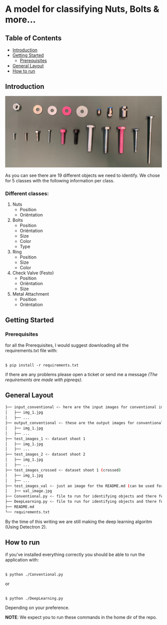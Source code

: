 # A model for classifying Nuts, Bolts & more...

## Table of Contents

+ [Introduction](#introduction)
+ [Getting Started](#getting_started)
    + [Prerequisites](#prerequisites)
+ [General Layout](#general_layout)
+ [How to run](#how_to_run)


## Introduction <a name = "introduction"></a>

![image of all parts](./test_images_val/val_image.jpg)

As you can see there are 19 different objects we need to identify. We chose for 5 classes with the following information per class.

### Different classes:

1. Nuts
    - Position
    - Oriëntation
2. Bolts
    - Position
    - Oriëntation
    - Size
    - Color
    - Type
3. Ring
    - Position
    - Size
    - Color
4. Check Valve (Festo)
    - Position
    - Oriëntation
    - Size
5. Metal Attachment
    - Position
    - Oriëntation

## Getting Started <a name = "getting_started"></a>

### Prerequisites  <a name = "prerequisites"></a>

for all the Prerequisites, I would suggest downloading all the requirements.txt file with:

```ShellSession

$ pip install -r requirements.txt
```

if there are any problems please open a ticket or send me a message *(The requirements are made with pipreqs)*.

## General Layout <a name = "general_layout"></a>

```bash
├── input_conventional <- here are the input images for conventional image processing
│   ├── img_1.jpg
│   ├── ...
├── output_conventional <- these are the output images for conventional image processing
│   ├── img_1.jpg
│   ├── ...
├── test_images_1 <- dataset shoot 1
│   ├── img_1.jpg
│   ├── ...
├── test_images_2 <- dataset shoot 2
│   ├── img_1.jpg
│   ├── ...
├── test_images_crossed <- dataset shoot 1 (crossed)
│   ├── img_1.jpg
│   ├── ...
├── test_images_val <- just an image for the README.md (can be used for validation)
│   ├── val_image.jpg
├── Conventional.py <- file to run for identifying objects and there features using conventional methods
├── DeepLearning.py <- file to run for identifying objects and there features using deep learning
├── README.md
└── requirements.txt
```

By the time of this writing we are still making the deep learning algoritm (Using Detectron 2).

## How to run <a name = "how_to_run"></a>

if you've installed everything correctly you should be able to run the application with:

```ShellSession

$ python ./Conventional.py
```

or 

```ShellSession

$ python ./DeepLearning.py
```

Depending on your preference. 

**NOTE**: We expect you to run these commands in the home dir of the repo.